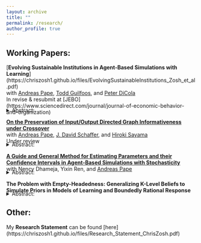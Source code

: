 ```yaml
---
layout: archive
title: ""
permalink: /research/
author_profile: true
---
```


<h2>Working Papers:</h2>
[<b>Evolving Sustainable Institutions in Agent-Based Simulations with Learning</b>](https://chriszosh1.github.io/files/EvolvingSustainableInstitutions_Zosh_et_al.pdf)
<br>with <a href="https://www.binghamton.edu/economics/faculty/profile.html?id=apape"> Andreas Pape</a>,
<a href="https://www.toddguilfoos.com/"> Todd Guilfoos</a>, and
<a href="https://www.law.northwestern.edu/faculty/profiles/peterdicola/"> Peter DiCola</a> <br>
In revise & resubmit at [JEBO](https://www.sciencedirect.com/journal/journal-of-economic-behavior-and-organization)<br>
<details style="margin-top: -22px;"><summary>Abstract:</summary>
    Elinor Ostrom identified eight design principles for the management of common-pool resources across hundreds of case studies. We develop a novel computational model in which learning agents intentionally explore the action space in a common resource game under different policy regimes to test the conditions in which one of Ostrom's design principles, graduated sanctions, emerges. We characterize the long-run policies that emerge top-down via a computational social planner and bottom-up via democracy, modeled as an endogenous self-governance process. 
    
    First, we find that graduated sanctions emerge top-down via a social planner who utilizes a fine-based policy without redistribution, but only when agents utilize similarity in their decision-making process. Next, we find that, when policy makers are able to redistribute fines, draconian style sanctions emerge. We also demonstrate that implementing the theoretical solution for rational agents who fully understand the game can forgo substantial potential gains in social welfare. Finally, we observe that, when agents participate in "democracy" (a bottom-up policy selection mechanism via voting for representatives) they are able to solve the commons problem fairly well, though we do not observe graduated sanction emerge in this context.
</details>

<a href="https://arxiv.org/abs/2406.10369"> <b>On the Preservation of Input/Output Directed Graph Informativeness under Crossover</b></a>
<br>with <a href="https://www.binghamton.edu/economics/faculty/profile.html?id=apape"> Andreas Pape</a>,
<a href="https://scholar.google.com/citations?user=pRy5WdkAAAAJ&hl=en"> J. David Schaffer</a>, and
<a href="http://bingdev.binghamton.edu/sayama/"> Hiroki Sayama</a> <br>
Under review<br>
<details style="margin-top: -22px;"><summary>Abstract:</summary>
There is a broad class of networks which connect inputs to outputs. These networks need not be feed-forward, including networks such as chemical transformation networks, electrical circuits, municipal water systems, and neural networks. The goal of this paper is to provide a strong theoretical foundation for a particular evolutionary operation, crossover, across this class of networks and connect crossover to informativeness, a measure of the connectedness of inputs to outputs. 

We define an Input/Output Directed Graph (or IOD Graph) as a graph with a set of nodes N and directed edges E, where N contains a set of "input nodes" I and a set of "output nodes" O. We define a crossover operation on IOD Graphs in which we find subgraphs with matching sets of forward and backward directed links to "swap." With this operation, IOD Graphs can be subject to evolutionary computation methods.

We also define informativeness, which characterizes the degree to which there exist directed paths from the input nodes to the output nodes, and investigate the extent to which the informativeness of parent graphs is preserved in the child graph(s) resulting from this operation. We show that fully informative parents may yield a non-informative child. We also show that under conditions of contiguousness and the no dangling nodes condition, crossover compatible, partially informative parents yield partially informative children, and very informative input parents with partially informative output parents yield very informative children. However, even under these conditions, full informativeness may not be retained.

</details>


[<b>A Guide and General Method for Estimating Parameters and their Confidence Intervals in Agent-Based Simulations with Stochasticity</b>](https://chriszosh1.github.io/files/AGuideAndGeneralMethodForEstimatingParametersAndTheirConfidenceIntervalsInAgentBasedSimulationWithStochasticity_Zosh_et_al.pdf)
<br>with Nency Dhameja,
Yixin Ren, and
<a href="https://www.binghamton.edu/economics/faculty/profile.html?id=apape"> Andreas Pape</a>
<details style="margin-top: -22px;"><summary>Abstract:</summary>
While many Agent-Based Models (ABMs) traditionally serve to demonstrate proof of principle type findings, it is becoming increasingly common and desirable for such models to be used directly for estimation. Given the increasing prevalence of computational models across many disciplines, the need for accessible and econometrically sound methods for estimating these models in one's toolkit has never been greater.
    
Taking the view that ABMs are in many ways analogous to structural equation models, we detail a fairly generalizable estimation framework for bringing nearly any agent-based model to panel data in a manner akin to structural regression. We structure this paper with the aim of being an accessible guide for unfamiliar analysts to pick up and use, covering finding best fitting parameters (including summarizing and aggregating model output, establishing a fitness function, and optimization), estimating critical values using block-bootstrapping (including how to interpret confidence intervals and hypothesis testing in this context), and using Monte-Carlo simulations to establish model/estimator properties (including decomposing sources of estimator imprecision).

</details>


<b>The Problem with Empty-Headedness: Generalizing K-Level Beliefs to Simulate Priors in Models of Learning and Boundedly Rational Response</b>
<details style="margin-top: -22px;"><summary>Abstract:</summary>
While there is an extensive history of bringing decision theories with learning to lab data, such models have been encumbered by the problem of "empty-headedness", which is derived from the common assumption in learning models that agents have no information to go on before the first round of play. To solve this problem, I utilize a method of <em>simulated self-play</em> to generate priors using the features of the game themselves which can be applied to a large class of boundedly rational decision making processes with and without learning. Next, I demonstrate that k-level reasoning exists as a very specific case of this process which utilizes a rational "best response" function and batched updating. Finally, I compare the empirical performance (out of sample prediction) of two common learning models with and without simulated priors as well as K-level reasoning, utilizing lab data of players playing different versions of the Beauty Contest Game.
</details>

<h2>Other:</h2>
My <b>Research Statement</b> can be found [here](https://chriszosh1.github.io/files/Research_Statement_ChrisZosh.pdf)